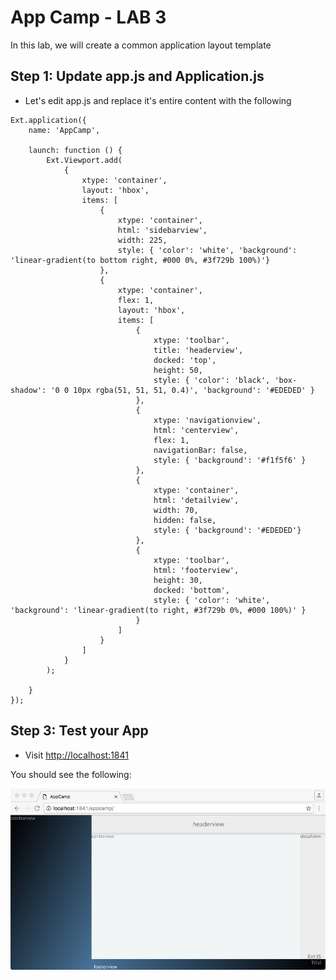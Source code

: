 # App Camp - LAB 3

In this lab, we will create a common application layout template

## Step 1: Update app.js and Application.js

* Let's edit app.js and replace it's entire content with the following

```
Ext.application({
    name: 'AppCamp',

    launch: function () {
		Ext.Viewport.add(
			{
				xtype: 'container',
				layout: 'hbox',
				items: [
					{
						xtype: 'container', 
						html: 'sidebarview',
						width: 225,
						style: { 'color': 'white', 'background': 'linear-gradient(to bottom right, #000 0%, #3f729b 100%)'} 
					},
					{
						xtype: 'container', 
						flex: 1, 
						layout: 'hbox',
						items: [
							{
								xtype: 'toolbar', 
								title: 'headerview',
								docked: 'top', 
								height: 50,
								style: { 'color': 'black', 'box-shadow': '0 0 10px rgba(51, 51, 51, 0.4)', 'background': '#EDEDED' } 
							},
							{
								xtype: 'navigationview', 
								html: 'centerview',
								flex: 1, 
								navigationBar: false, 
								style: { 'background': '#f1f5f6' } 
							},
							{
								xtype: 'container',
								html: 'detailview',
								width: 70,
								hidden: false,
								style: { 'background': '#EDEDED'} 
							},
							{ 
								xtype: 'toolbar',
								html: 'footerview',
								height: 30,
								docked: 'bottom', 
								style: { 'color': 'white', 'background': 'linear-gradient(to right, #3f729b 0%, #000 100%)' } 
							}
						]
					}
				]
			}
		);

    }
});
```

## Step 3: Test your App

* Visit [http://localhost:1841](http://localhost:1841/appcamp/)

You should see the following:

<img src="layout-template.jpg" align="center" />